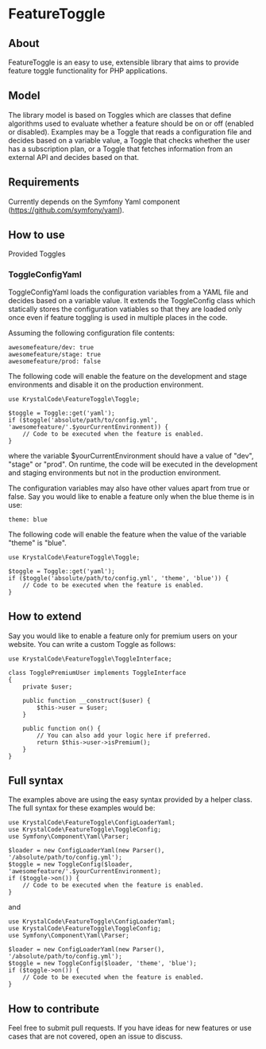 # FeatureToggle

## About

FeatureToggle is an easy to use, extensible library that aims to provide feature toggle functionality for PHP applications.

## Model

The library model is based on Toggles which are classes that define algorithms used to evaluate whether a feature should be on or off (enabled or disabled). Examples may be a Toggle that reads a configuration file and decides based on a variable value, a Toggle that checks whether the user has a subscription plan, or a Toggle that fetches information from an external API and decides based on that.

## Requirements

Currently depends on the Symfony Yaml component (https://github.com/symfony/yaml).

## How to use

Provided Toggles

### ToggleConfigYaml

ToggleConfigYaml loads the configuration variables from a YAML file and decides based on a variable value. It extends the ToggleConfig class which statically stores the configuration vatiables so that they are loaded only once even if feature toggling is used in multiple places in the code.

Assuming the following configuration file contents:

```
awesomefeature/dev: true
awesomefeature/stage: true
awesomefeature/prod: false
```

The following code will enable the feature on the development and stage environments and disable it on the production environment.

```
use KrystalCode\FeatureToggle\Toggle;

$toggle = Toggle::get('yaml');
if ($toggle('absolute/path/to/config.yml', 'awesomefeature/'.$yourCurrentEnvironment)) {
    // Code to be executed when the feature is enabled.
}
```

where the variable $yourCurrentEnvironment should have a value of "dev", "stage" or "prod". On runtime, the code will be executed in the development and staging environments but not in the production environment.

The configuration variables may also have other values apart from true or false. Say you would like to enable a feature only when the blue theme is in use:

```
theme: blue
```

The following code will enable the feature when the value of the variable "theme" is "blue".

```
use KrystalCode\FeatureToggle\Toggle;

$toggle = Toggle::get('yaml');
if ($toggle('absolute/path/to/config.yml', 'theme', 'blue')) {
    // Code to be executed when the feature is enabled.
}
```

## How to extend

Say you would like to enable a feature only for premium users on your website. You can write a custom Toggle as follows:

```
use KrystalCode\FeatureToggle\ToggleInterface;

class TogglePremiumUser implements ToggleInterface
{
    private $user;

    public function __construct($user) {
        $this->user = $user;
    }

    public function on() {
        // You can also add your logic here if preferred.
        return $this->user->isPremium();
    }
}
```

## Full syntax

The examples above are using the easy syntax provided by a helper class. The full syntax for these examples would be:

```
use KrystalCode\FeatureToggle\ConfigLoaderYaml;
use KrystalCode\FeatureToggle\ToggleConfig;
use Symfony\Component\Yaml\Parser;

$loader = new ConfigLoaderYaml(new Parser(), '/absolute/path/to/config.yml');
$toggle = new ToggleConfig($loader, 'awesomefeature/'.$yourCurrentEnvironment);
if ($toggle->on()) {
    // Code to be executed when the feature is enabled.
}
```

and

```
use KrystalCode\FeatureToggle\ConfigLoaderYaml;
use KrystalCode\FeatureToggle\ToggleConfig;
use Symfony\Component\Yaml\Parser;

$loader = new ConfigLoaderYaml(new Parser(), '/absolute/path/to/config.yml');
$toggle = new ToggleConfig($loader, 'theme', 'blue');
if ($toggle->on()) {
    // Code to be executed when the feature is enabled.
}
```

## How to contribute

Feel free to submit pull requests. If you have ideas for new features or use cases that are not covered, open an issue to discuss.
